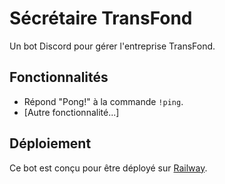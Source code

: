 # Sécrétaire TransFond

Un bot Discord pour gérer l'entreprise TransFond.

## Fonctionnalités

* Répond "Pong!" à la commande `!ping`.
* [Autre fonctionnalité...]

## Déploiement

Ce bot est conçu pour être déployé sur [Railway](https://railway.app/).
